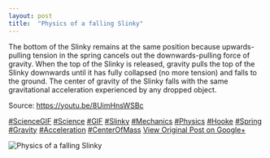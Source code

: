 ```yaml
---
layout: post
title:  "Physics of a falling Slinky"
---
```


The bottom of the Slinky remains at the same position because upwards-pulling tension in the spring cancels out the downwards-pulling force of gravity. When the top of the Slinky is released, gravity pulls the top of the Slinky downwards until it has fully collapsed (no more tension) and falls to the ground. The center of gravity of the Slinky falls with the same gravitational acceleration experienced by any dropped object.  
  
Source: <https://youtu.be/8UimHnsWSBc>  
  
[#ScienceGIF](https://plus.google.com/s/%23ScienceGIF/posts) [#Science](https://plus.google.com/s/%23Science/posts) [#GIF](https://plus.google.com/s/%23GIF/posts) [#Slinky](https://plus.google.com/s/%23Slinky/posts) [#Mechanics](https://plus.google.com/s/%23Mechanics/posts) [#Physics](https://plus.google.com/s/%23Physics/posts) [#Hooke](https://plus.google.com/s/%23Hooke/posts) [#Spring](https://plus.google.com/s/%23Spring/posts) [#Gravity](https://plus.google.com/s/%23Gravity/posts) [#Acceleration](https://plus.google.com/s/%23Acceleration/posts) [#CenterOfMass](https://plus.google.com/s/%23CenterOfMass/posts)
[View Original Post on Google+](https://plus.google.com/+ColinSullender/posts/bYLFtxd4CF7)

![Physics of a falling Slinky](/assets/img/2015-06-18-Physics-of-a-falling-Slinky.gif)
